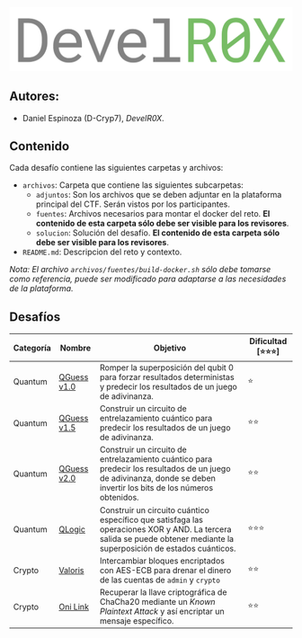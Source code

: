 <p align = 'center'>
  <img src = 'assets/logo.svg' alt = "DevelR0X">
</p>

## Autores:

* Daniel Espinoza (D-Cryp7), _DevelR0X_.

## Contenido

Cada desafío contiene las siguientes carpetas y archivos:
* `archivos`: Carpeta que contiene las siguientes subcarpetas:
    * `adjuntos`: Son los archivos que se deben adjuntar en la plataforma principal del CTF. Serán vistos por los participantes.
    * `fuentes`: Archivos necesarios para montar el docker del reto. **El contenido de esta carpeta sólo debe ser visible para los revisores**.
    * `solucion`: Solución del desafío. **El contenido de esta carpeta sólo debe ser visible para los revisores**.
* `README.md`: Descripcion del reto y contexto.

_Nota: El archivo `archivos/fuentes/build-docker.sh` sólo debe tomarse como referencia, puede ser modificado para adaptarse a las necesidades de la plataforma._

## Desafíos

| Categoría | Nombre                           | Objetivo | Dificultad [⭐⭐⭐] |
| ---       | ---                              | ---      |   ---            |
| Quantum    | [QGuess v1.0](Quantum/QGuess%20v1.0) | Romper la superposición del qubit 0 para forzar resultados deterministas y predecir los resultados de un juego de adivinanza.| ⭐ |
| Quantum    | [QGuess v1.5](Quantum/QGuess%20v1.5) | Construir un circuito de entrelazamiento cuántico para predecir los resultados de un juego de adivinanza.| ⭐⭐ |
| Quantum    | [QGuess v2.0](Quantum/QGuess%20v2.0) | Construir un circuito de entrelazamiento cuántico para predecir los resultados de un juego de adivinanza, donde se deben invertir los bits de los números obtenidos.| ⭐⭐ |
| Quantum    | [QLogic](Quantum/QLogic) | Construir un circuito cuántico específico que satisfaga las operaciones XOR y AND. La tercera salida se puede obtener mediante la superposición de estados cuánticos.| ⭐⭐⭐ |
| Crypto    | [Valoris](Crypto/Valoris) | Intercambiar bloques encriptados con AES-ECB para drenar el dinero de las cuentas de `admin` y `crypto` | ⭐⭐ |
| Crypto    | [Oni Link](Crypto/Oni%20Link) | Recuperar la llave criptográfica de ChaCha20 mediante un _Known Plaintext Attack_ y así encriptar un mensaje específico. | ⭐⭐ |
